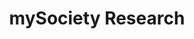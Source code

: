 ---
schema: default
title: mySociety Research
description: Datasets which have been created by mySociety's research team.
logo: '/img/orgs/research.png'
---